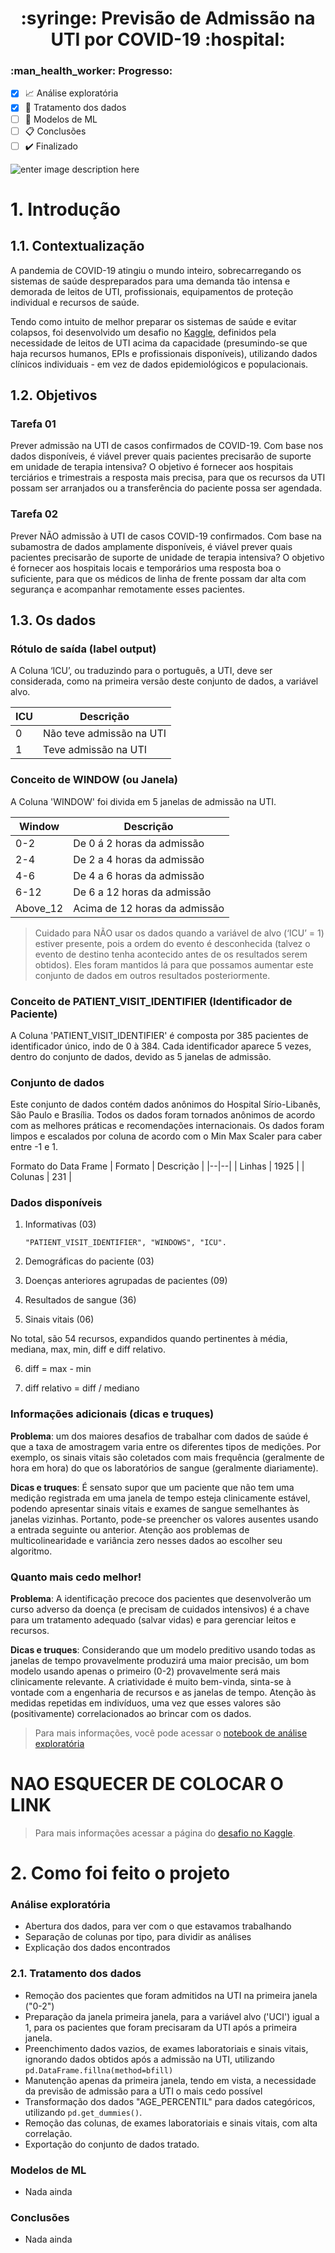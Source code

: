<h1 align='center'> :syringe: Previsão de Admissão na UTI por COVID-19 :hospital: </h1>
<h3> :man_health_worker: Progresso: </h1>


 - [x] :chart_with_upwards_trend: Análise exploratória
 - [x] :floppy_disk: Tratamento dos dados
 - [ ] :robot: Modelos de ML
 - [ ] :clipboard: Conclusões
 - [ ] :heavy_check_mark: Finalizado

![enter image description here](https://github.com/itsGab/previsao_uti_em_covid/raw/main/images/previsao_covid.jpg)

# 1.  Introdução

## 1.1.  Contextualização
    
A pandemia de COVID-19 atingiu o mundo inteiro, sobrecarregando os sistemas de saúde despreparados para uma demanda tão intensa e demorada de leitos de UTI, profissionais, equipamentos de proteção individual e recursos de saúde.

Tendo como intuito de melhor preparar os sistemas de saúde e evitar colapsos, foi desenvolvido um desafio no [Kaggle](https://www.kaggle.com/S%C3%ADrio-Libanes/covid19), definidos pela necessidade de leitos de UTI acima da capacidade (presumindo-se que haja recursos humanos, EPIs e profissionais disponíveis), utilizando dados clínicos individuais - em vez de dados epidemiológicos e populacionais.


## 1.2. Objetivos
    
### Tarefa 01

Prever admissão na UTI de casos confirmados de COVID-19. Com base nos dados disponíveis, é viável prever quais pacientes precisarão de suporte em unidade de terapia intensiva? O objetivo é fornecer aos hospitais terciários e trimestrais a resposta mais precisa, para que os recursos da UTI possam ser arranjados ou a transferência do paciente possa ser agendada.
  

### Tarefa 02

Prever NÃO admissão à UTI de casos COVID-19 confirmados. Com base na subamostra de dados amplamente disponíveis, é viável prever quais pacientes precisarão de suporte de unidade de terapia intensiva? O objetivo é fornecer aos hospitais locais e temporários uma resposta boa o suficiente, para que os médicos de linha de frente possam dar alta com segurança e acompanhar remotamente esses pacientes.
  

## 1.3. Os dados
      

### Rótulo de saída (label output)
  
A Coluna ‘ICU’, ou traduzindo para o português, a UTI, deve ser considerada, como na primeira versão deste conjunto de dados, a variável alvo.

| ICU | Descrição |
|--|--|
| 0 | Não teve admissão na UTI |
| 1 | Teve admissão na UTI |

  
### Conceito de WINDOW (ou Janela)
  
A Coluna 'WINDOW' foi divida em 5 janelas de admissão na UTI.

| Window | Descrição |
|--|--|
| 0-2 | De 0 á 2 horas da admissão |
| 2-4 | De 2 a 4 horas da admissão |
| 4-6 | De 4 a 6 horas da admissão |
| 6-12 | De 6 a 12 horas da admissão|
| Above_12 | Acima de 12 horas da admissão |
  

> Cuidado para NÃO usar os dados quando a variável de alvo (‘ICU’ = 1) estiver presente, pois a ordem do evento é desconhecida (talvez o evento de destino tenha acontecido antes de os resultados serem obtidos). Eles foram mantidos lá para que possamos aumentar este conjunto de dados em outros resultados posteriormente.


### Conceito de PATIENT_VISIT_IDENTIFIER (Identificador de Paciente)

A Coluna 'PATIENT_VISIT_IDENTIFIER' é composta por 385 pacientes de identificador único, indo de 0 à 384. Cada identificador aparece 5 vezes, dentro do conjunto de dados, devido as 5 janelas de admissão.


### Conjunto de dados
  
Este conjunto de dados contém dados anônimos do Hospital Sírio-Libanês, São Paulo e Brasília. Todos os dados foram tornados anônimos de acordo com as melhores práticas e recomendações internacionais. Os dados foram limpos e escalados por coluna de acordo com o Min Max Scaler para caber entre -1 e 1.

Formato do Data Frame
| Formato | Descrição |
|--|--|
| Linhas | 1925 |
| Colunas | 231 |
  

### Dados disponíveis

1.  Informativas (03) 
		
		"PATIENT_VISIT_IDENTIFIER", "WINDOWS", "ICU".
2.  Demográficas do paciente (03)

3.  Doenças anteriores agrupadas de pacientes (09)

4.  Resultados de sangue (36)

5.  Sinais vitais (06)
 
No total, são 54 recursos, expandidos quando pertinentes à média, mediana, max, min, diff e diff relativo.

6.  diff = max - min
    
7.  diff relativo = diff / mediano
      

### Informações adicionais (dicas e truques)

**Problema**: um dos maiores desafios de trabalhar com dados de saúde é que a taxa de amostragem varia entre os diferentes tipos de medições. Por exemplo, os sinais vitais são coletados com mais frequência (geralmente de hora em hora) do que os laboratórios de sangue (geralmente diariamente).

**Dicas e truques**: É sensato supor que um paciente que não tem uma medição registrada em uma janela de tempo esteja clinicamente estável, podendo apresentar sinais vitais e exames de sangue semelhantes às janelas vizinhas. Portanto, pode-se preencher os valores ausentes usando a entrada seguinte ou anterior. Atenção aos problemas de multicolinearidade e variância zero nesses dados ao escolher seu algoritmo.

 
### Quanto mais cedo melhor!

**Problema**: A identificação precoce dos pacientes que desenvolverão um curso adverso da doença (e precisam de cuidados intensivos) é a chave para um tratamento adequado (salvar vidas) e para gerenciar leitos e recursos.

**Dicas e truques**: Considerando que um modelo preditivo usando todas as janelas de tempo provavelmente produzirá uma maior precisão, um bom modelo usando apenas o primeiro (0-2) provavelmente será mais clinicamente relevante. A criatividade é muito bem-vinda, sinta-se à vontade com a engenharia de recursos e as janelas de tempo. Atenção às medidas repetidas em indivíduos, uma vez que esses valores são (positivamente) correlacionados ao brincar com os dados.

> Para mais informações, você pode acessar o [notebook de análise exploratória]() 
# **NAO ESQUECER DE COLOCAR O LINK**
> Para mais informações acessar a página do [desafio no Kaggle](https://www.kaggle.com/S%C3%ADrio-Libanes/covid19).

# 2. Como foi feito o projeto

### Análise exploratória
* Abertura dos dados, para ver com o que estavamos trabalhando
* Separação de colunas por tipo, para dividir as análises
* Explicação dos dados encontrados

### 2.1. Tratamento dos dados
* Remoção dos pacientes que foram admitidos na UTI na primeira janela ("0-2")
* Preparação da janela primeira janela, para a variável alvo ('UCI') igual a 1, para os pacientes que foram precisaram da UTI após a primeira janela.
* Preenchimento dados vazios, de exames laboratoriais e sinais vitais, ignorando dados obtidos após a admissão na UTI,  utilizando `pd.DataFrame.fillna(method=bfill)`
* Manutenção apenas da primeira janela, tendo em vista, a necessidade da previsão de admissão para a UTI o mais cedo possível
* Transformação dos dados "AGE_PERCENTIL" para dados categóricos, utilizando `pd.get_dummies()`.
* Remoção das colunas, de exames laboratoriais e sinais vitais, com alta correlação.
* Exportação do conjunto de dados tratado.

### Modelos de ML
* Nada ainda

### Conclusões
* Nada ainda

